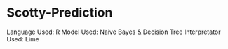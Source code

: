# Scotty-Prediction
Language Used: R
Model Used: Naive Bayes & Decision Tree
Interpretator Used: Lime

